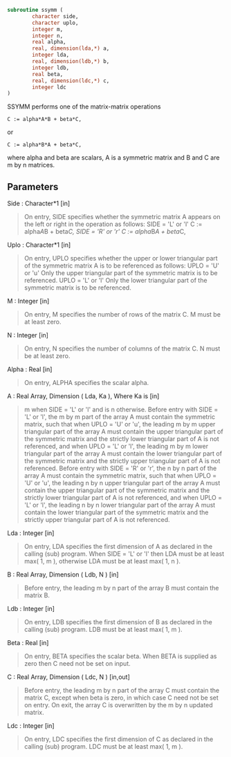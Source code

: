 ```fortran
subroutine ssymm (
		character side,
		character uplo,
		integer m,
		integer n,
		real alpha,
		real, dimension(lda,*) a,
		integer lda,
		real, dimension(ldb,*) b,
		integer ldb,
		real beta,
		real, dimension(ldc,*) c,
		integer ldc
)
```

 SSYMM  performs one of the matrix-matrix operations

    C := alpha*A*B + beta*C,

 or

    C := alpha*B*A + beta*C,

 where alpha and beta are scalars,  A is a symmetric matrix and  B and
 C are  m by n matrices.

## Parameters
Side : Character*1 [in]
> On entry,  SIDE  specifies whether  the  symmetric matrix  A
> appears on the  left or right  in the  operation as follows:
> SIDE = 'L' or 'l'   C := alpha*A*B + beta*C,
> SIDE = 'R' or 'r'   C := alpha*B*A + beta*C,

Uplo : Character*1 [in]
> On  entry,   UPLO  specifies  whether  the  upper  or  lower
> triangular  part  of  the  symmetric  matrix   A  is  to  be
> referenced as follows:
> UPLO = 'U' or 'u'   Only the upper triangular part of the
> symmetric matrix is to be referenced.
> UPLO = 'L' or 'l'   Only the lower triangular part of the
> symmetric matrix is to be referenced.

M : Integer [in]
> On entry,  M  specifies the number of rows of the matrix  C.
> M  must be at least zero.

N : Integer [in]
> On entry, N specifies the number of columns of the matrix C.
> N  must be at least zero.

Alpha : Real [in]
> On entry, ALPHA specifies the scalar alpha.

A : Real Array, Dimension ( Lda, Ka ), Where Ka is [in]
> m  when  SIDE = 'L' or 'l'  and is  n otherwise.
> Before entry  with  SIDE = 'L' or 'l',  the  m by m  part of
> the array  A  must contain the  symmetric matrix,  such that
> when  UPLO = 'U' or 'u', the leading m by m upper triangular
> part of the array  A  must contain the upper triangular part
> of the  symmetric matrix and the  strictly  lower triangular
> part of  A  is not referenced,  and when  UPLO = 'L' or 'l',
> the leading  m by m  lower triangular part  of the  array  A
> must  contain  the  lower triangular part  of the  symmetric
> matrix and the  strictly upper triangular part of  A  is not
> referenced.
> Before entry  with  SIDE = 'R' or 'r',  the  n by n  part of
> the array  A  must contain the  symmetric matrix,  such that
> when  UPLO = 'U' or 'u', the leading n by n upper triangular
> part of the array  A  must contain the upper triangular part
> of the  symmetric matrix and the  strictly  lower triangular
> part of  A  is not referenced,  and when  UPLO = 'L' or 'l',
> the leading  n by n  lower triangular part  of the  array  A
> must  contain  the  lower triangular part  of the  symmetric
> matrix and the  strictly upper triangular part of  A  is not
> referenced.

Lda : Integer [in]
> On entry, LDA specifies the first dimension of A as declared
> in the calling (sub) program.  When  SIDE = 'L' or 'l'  then
> LDA must be at least  max( 1, m ), otherwise  LDA must be at
> least  max( 1, n ).

B : Real Array, Dimension ( Ldb, N ) [in]
> Before entry, the leading  m by n part of the array  B  must
> contain the matrix B.

Ldb : Integer [in]
> On entry, LDB specifies the first dimension of B as declared
> in  the  calling  (sub)  program.   LDB  must  be  at  least
> max( 1, m ).

Beta : Real [in]
> On entry,  BETA  specifies the scalar  beta.  When  BETA  is
> supplied as zero then C need not be set on input.

C : Real Array, Dimension ( Ldc, N ) [in,out]
> Before entry, the leading  m by n  part of the array  C must
> contain the matrix  C,  except when  beta  is zero, in which
> case C need not be set on entry.
> On exit, the array  C  is overwritten by the  m by n updated
> matrix.

Ldc : Integer [in]
> On entry, LDC specifies the first dimension of C as declared
> in  the  calling  (sub)  program.   LDC  must  be  at  least
> max( 1, m ).

